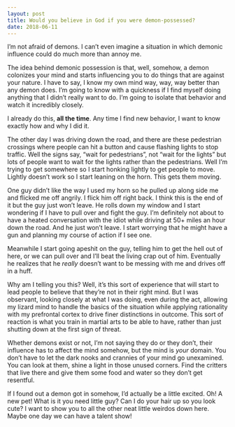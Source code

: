 ```yaml
---
layout: post
title: Would you believe in God if you were demon-possessed?
date: 2018-06-11
---
```


<p>I’m not afraid of demons. I can’t even imagine a situation in which demonic influence could do much more than annoy me.</p><p>The idea behind demonic possession is that, well, somehow, a demon colonizes your mind and starts influencing you to do things that are against your nature. I have to say, I know my own mind way, way, way better than any demon does. I’m going to know with a quickness if I find myself doing anything that I didn’t really want to do. I’m going to isolate that behavior and watch it incredibly closely.</p><p>I already do this, <b>all the time</b>. Any time I find new behavior, I want to know exactly how and why I did it.</p><p>The other day I was driving down the road, and there are these pedestrian crossings where people can hit a button and cause flashing lights to stop traffic. Well the signs say, “wait for pedestrians”, not “wait for the lights” but lots of people want to wait for the lights rather than the pedestrians. Well I’m trying to get somewhere so I start honking lightly to get people to move. Lightly doesn’t work so I start leaning on the horn. This gets them moving.</p><p>One guy didn’t like the way I used my horn so he pulled up along side me and flicked me off angrily. I flick him off right back. I think this is the end of it but the guy just won’t leave. He rolls down my window and I start wondering if I have to pull over and fight the guy. I’m definitely not about to have a heated conversation with the idiot while driving at 50+ miles an hour down the road. And he just won’t leave. I start worrying that he might have a gun and planning my course of action if I see one.</p><p>Meanwhile I start going apeshit on the guy, telling him to get the hell out of here, or we can pull over and I’ll beat the living crap out of him. Eventually he realizes that he <i>really</i> doesn’t want to be messing with me and drives off in a huff.</p><p>Why am I telling you this? Well, it’s this sort of experience that will start to lead people to believe that they’re not in their right mind. But I was observant, looking closely at what I was doing, even during the act, allowing my lizard mind to handle the basics of the situation while applying rationality with my prefrontal cortex to drive finer distinctions in outcome. This sort of reaction is what you train in martial arts to be able to have, rather than just shutting down at the first sign of threat.</p><p>Whether demons exist or not, I’m not saying they do or they don’t, their influence has to affect the mind somehow, but the mind is <i>your</i> domain. You don’t have to let the dark nooks and crannies of your mind go unexamined. You can look at them, shine a light in those unused corners. Find the critters that live there and give them some food and water so they don’t get resentful.</p><p>If I found out a demon got in somehow, I’d actually be a little excited. Oh! A new pet! What is it you need little guy? Can I do your hair up so you look cute? I want to show you to all the other neat little weirdos down here. Maybe one day we can have a talent show!</p>
